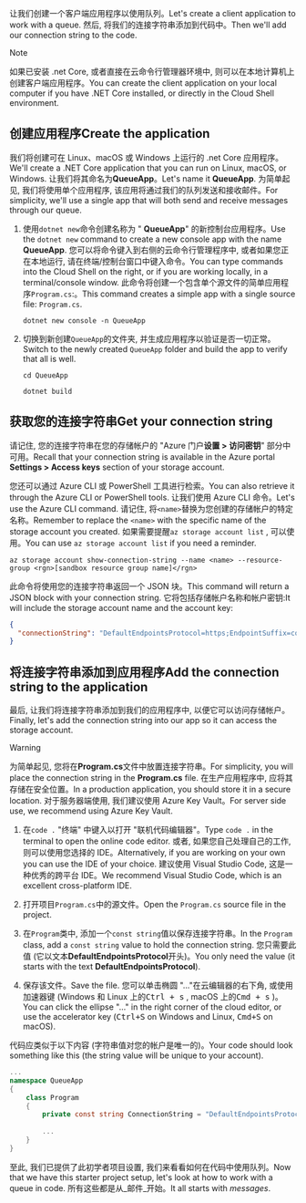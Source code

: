 <span data-ttu-id="fb12b-101">让我们创建一个客户端应用程序以使用队列。</span><span class="sxs-lookup"><span data-stu-id="fb12b-101">Let's create a client application to work with a queue.</span></span> <span data-ttu-id="fb12b-102">然后, 将我们的连接字符串添加到代码中。</span><span class="sxs-lookup"><span data-stu-id="fb12b-102">Then we'll add our connection string to the code.</span></span>

> [!NOTE]
> <span data-ttu-id="fb12b-103">如果已安装 .net Core, 或者直接在云命令行管理器环境中, 则可以在本地计算机上创建客户端应用程序。</span><span class="sxs-lookup"><span data-stu-id="fb12b-103">You can create the client application on your local computer if you have .NET Core installed, or directly in the Cloud Shell environment.</span></span>

## <a name="create-the-application"></a><span data-ttu-id="fb12b-104">创建应用程序</span><span class="sxs-lookup"><span data-stu-id="fb12b-104">Create the application</span></span>

<span data-ttu-id="fb12b-105">我们将创建可在 Linux、macOS 或 Windows 上运行的 .net Core 应用程序。</span><span class="sxs-lookup"><span data-stu-id="fb12b-105">We'll create a .NET Core application that you can run on Linux, macOS, or Windows.</span></span> <span data-ttu-id="fb12b-106">让我们将其命名为**QueueApp**。</span><span class="sxs-lookup"><span data-stu-id="fb12b-106">Let's name it **QueueApp**.</span></span> <span data-ttu-id="fb12b-107">为简单起见, 我们将使用单个应用程序, 该应用将通过我们的队列发送和接收邮件。</span><span class="sxs-lookup"><span data-stu-id="fb12b-107">For simplicity, we'll use a single app that will both send and receive messages through our queue.</span></span>

1. <span data-ttu-id="fb12b-108">使用`dotnet new`命令创建名称为 " **QueueApp**" 的新控制台应用程序。</span><span class="sxs-lookup"><span data-stu-id="fb12b-108">Use the `dotnet new` command to create a new console app with the name **QueueApp**.</span></span> <span data-ttu-id="fb12b-109">您可以将命令键入到右侧的云命令行管理程序中, 或者如果您正在本地运行, 请在终端/控制台窗口中键入命令。</span><span class="sxs-lookup"><span data-stu-id="fb12b-109">You can type commands into the Cloud Shell on the right, or if you are working locally, in a terminal/console window.</span></span> <span data-ttu-id="fb12b-110">此命令将创建一个包含单个源文件的简单应用程序`Program.cs`:。</span><span class="sxs-lookup"><span data-stu-id="fb12b-110">This command creates a simple app with a single source file: `Program.cs`.</span></span>

    ```azurecli
    dotnet new console -n QueueApp
    ```

1. <span data-ttu-id="fb12b-111">切换到新创建`QueueApp`的文件夹, 并生成应用程序以验证是否一切正常。</span><span class="sxs-lookup"><span data-stu-id="fb12b-111">Switch to the newly created `QueueApp` folder and build the app to verify that all is well.</span></span>

    ```azurecli
    cd QueueApp
    ```

    ```azurecli
    dotnet build
    ```

## <a name="get-your-connection-string"></a><span data-ttu-id="fb12b-112">获取您的连接字符串</span><span class="sxs-lookup"><span data-stu-id="fb12b-112">Get your connection string</span></span>

<span data-ttu-id="fb12b-113">请记住, 您的连接字符串在您的存储帐户的 "Azure 门户**设置 > 访问密钥**" 部分中可用。</span><span class="sxs-lookup"><span data-stu-id="fb12b-113">Recall that your connection string is available in the Azure portal **Settings > Access keys** section of your storage account.</span></span>

<span data-ttu-id="fb12b-114">您还可以通过 Azure CLI 或 PowerShell 工具进行检索。</span><span class="sxs-lookup"><span data-stu-id="fb12b-114">You can also retrieve it through the Azure CLI or PowerShell tools.</span></span> <span data-ttu-id="fb12b-115">让我们使用 Azure CLI 命令。</span><span class="sxs-lookup"><span data-stu-id="fb12b-115">Let's use the Azure CLI command.</span></span> <span data-ttu-id="fb12b-116">请记住, 将`<name>`替换为您创建的存储帐户的特定名称。</span><span class="sxs-lookup"><span data-stu-id="fb12b-116">Remember to replace the `<name>` with the specific name of the storage account you created.</span></span> <span data-ttu-id="fb12b-117">如果需要提醒`az storage account list` , 可以使用。</span><span class="sxs-lookup"><span data-stu-id="fb12b-117">You can use `az storage account list` if you need a reminder.</span></span>

```azurecli
az storage account show-connection-string --name <name> --resource-group <rgn>[sandbox resource group name]</rgn>
```

<span data-ttu-id="fb12b-118">此命令将使用您的连接字符串返回一个 JSON 块。</span><span class="sxs-lookup"><span data-stu-id="fb12b-118">This command will return a JSON block with your connection string.</span></span> <span data-ttu-id="fb12b-119">它将包括存储帐户名称和帐户密钥:</span><span class="sxs-lookup"><span data-stu-id="fb12b-119">It will include the storage account name and the account key:</span></span>

```json
{
  "connectionString": "DefaultEndpointsProtocol=https;EndpointSuffix=core.windows.net;AccountName=<name>;AccountKey=vyw6aKz2PtSAgQ4ljJQgJFgxbCETdXt39ZyYQ5fLqoBJj/gT+43TbrhoVco7Rqj/AAJVlvFORRfnYqGHiX9QcQ=="
}
```

## <a name="add-the-connection-string-to-the-application"></a><span data-ttu-id="fb12b-120">将连接字符串添加到应用程序</span><span class="sxs-lookup"><span data-stu-id="fb12b-120">Add the connection string to the application</span></span>

<span data-ttu-id="fb12b-121">最后, 让我们将连接字符串添加到我们的应用程序中, 以便它可以访问存储帐户。</span><span class="sxs-lookup"><span data-stu-id="fb12b-121">Finally, let's add the connection string into our app so it can access the storage account.</span></span>

> [!WARNING]
> <span data-ttu-id="fb12b-122">为简单起见, 您将在**Program.cs**文件中放置连接字符串。</span><span class="sxs-lookup"><span data-stu-id="fb12b-122">For simplicity, you will place the connection string in the **Program.cs** file.</span></span> <span data-ttu-id="fb12b-123">在生产应用程序中, 应将其存储在安全位置。</span><span class="sxs-lookup"><span data-stu-id="fb12b-123">In a production application, you should store it in a secure location.</span></span> <span data-ttu-id="fb12b-124">对于服务器端使用, 我们建议使用 Azure Key Vault。</span><span class="sxs-lookup"><span data-stu-id="fb12b-124">For server side use, we recommend using Azure Key Vault.</span></span>

1. <span data-ttu-id="fb12b-125">在`code .` "终端" 中键入以打开 "联机代码编辑器"。</span><span class="sxs-lookup"><span data-stu-id="fb12b-125">Type `code .` in the terminal to open the online code editor.</span></span> <span data-ttu-id="fb12b-126">或者, 如果您自己处理自己的工作, 则可以使用您选择的 IDE。</span><span class="sxs-lookup"><span data-stu-id="fb12b-126">Alternatively, if you are working on your own you can use the IDE of your choice.</span></span> <span data-ttu-id="fb12b-127">建议使用 Visual Studio Code, 这是一种优秀的跨平台 IDE。</span><span class="sxs-lookup"><span data-stu-id="fb12b-127">We recommend Visual Studio Code, which is an excellent cross-platform IDE.</span></span>

1. <span data-ttu-id="fb12b-128">打开项目`Program.cs`中的源文件。</span><span class="sxs-lookup"><span data-stu-id="fb12b-128">Open the `Program.cs` source file in the project.</span></span>

1. <span data-ttu-id="fb12b-129">在`Program`类中, 添加一个`const string`值以保存连接字符串。</span><span class="sxs-lookup"><span data-stu-id="fb12b-129">In the `Program` class, add a `const string` value to hold the connection string.</span></span> <span data-ttu-id="fb12b-130">您只需要此值 (它以文本**DefaultEndpointsProtocol**开头)。</span><span class="sxs-lookup"><span data-stu-id="fb12b-130">You only need the value (it starts with the text **DefaultEndpointsProtocol**).</span></span>

1. <span data-ttu-id="fb12b-131">保存该文件。</span><span class="sxs-lookup"><span data-stu-id="fb12b-131">Save the file.</span></span> <span data-ttu-id="fb12b-132">您可以单击椭圆 "..."在云编辑器的右下角, 或使用加速器键 (Windows 和 Linux 上的<kbd>Ctrl + s</kbd> , macOS 上的<kbd>Cmd + s</kbd> )。</span><span class="sxs-lookup"><span data-stu-id="fb12b-132">You can click the ellipse "..." in the right corner of the cloud editor, or use the accelerator key (<kbd>Ctrl+S</kbd> on Windows and Linux, <kbd>Cmd+S</kbd> on macOS).</span></span>

<span data-ttu-id="fb12b-133">代码应类似于以下内容 (字符串值对您的帐户是唯一的)。</span><span class="sxs-lookup"><span data-stu-id="fb12b-133">Your code should look something like this (the string value will be unique to your account).</span></span>

```csharp
...
namespace QueueApp
{
    class Program
    {
        private const string ConnectionString = "DefaultEndpointsProtocol=https; ...";
        
        ...
    }
}
```

<span data-ttu-id="fb12b-134">至此, 我们已提供了此初学者项目设置, 我们来看看如何在代码中使用队列。</span><span class="sxs-lookup"><span data-stu-id="fb12b-134">Now that we have this starter project setup, let's look at how to work with a queue in code.</span></span> <span data-ttu-id="fb12b-135">所有这些都是从_邮件_开始。</span><span class="sxs-lookup"><span data-stu-id="fb12b-135">It all starts with _messages_.</span></span>